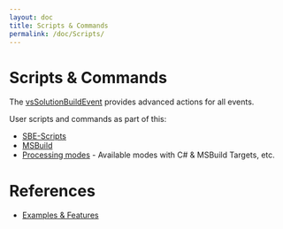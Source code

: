 ```yaml
---
layout: doc
title: Scripts & Commands
permalink: /doc/Scripts/
---
```

# Scripts & Commands

The [vsSolutionBuildEvent](http://visualstudiogallery.msdn.microsoft.com/0d1dbfd7-ed8a-40af-ae39-281bfeca2334/) provides advanced actions for all events.

User scripts and commands as part of this:

* [SBE-Scripts](../Scripts/SBE-Scripts/)
* [MSBuild](../Scripts/MSBuild/)
* [Processing modes](../Modes/) - Available modes with C# & MSBuild Targets, etc.

# References

* [Examples & Features](../Examples/)
